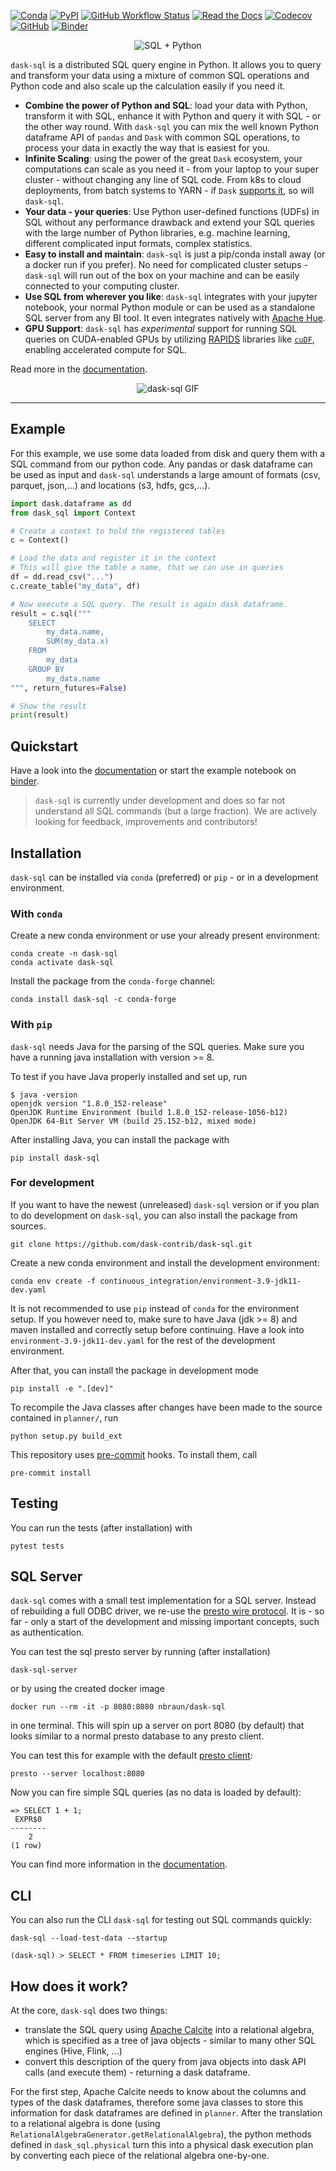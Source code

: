 [![Conda](https://img.shields.io/conda/v/conda-forge/dask-sql)](https://anaconda.org/conda-forge/dask-sql)
[![PyPI](https://img.shields.io/pypi/v/dask-sql?logo=pypi)](https://pypi.python.org/pypi/dask-sql/)
[![GitHub Workflow Status](https://img.shields.io/github/workflow/status/dask-contrib/dask-sql/Test?logo=github)](https://github.com/dask-contrib/dask-sql/actions)
[![Read the Docs](https://img.shields.io/readthedocs/dask-sql)](https://dask-sql.readthedocs.io/en/latest/)
[![Codecov](https://img.shields.io/codecov/c/github/dask-contrib/dask-sql?logo=codecov)](https://codecov.io/gh/dask-contrib/dask-sql)
[![GitHub](https://img.shields.io/github/license/dask-contrib/dask-sql)](https://github.com/dask-contrib/dask-sql/blob/main/LICENSE.txt)
[![Binder](https://mybinder.org/badge_logo.svg)](https://mybinder.org/v2/gh/dask-contrib/dask-sql-binder/main?urlpath=lab)

<div align="center">
    <img src="./.github/heart.png" alt="SQL + Python">
</div>

`dask-sql` is a distributed SQL query engine in Python.
It allows you to query and transform your data using a mixture of
common SQL operations and Python code and also scale up the calculation easily
if you need it.

* **Combine the power of Python and SQL**: load your data with Python, transform it with SQL, enhance it with Python and query it with SQL - or the other way round.
  With `dask-sql` you can mix the well known Python dataframe API of `pandas` and `Dask` with common SQL operations, to
  process your data in exactly the way that is easiest for you.
* **Infinite Scaling**: using the power of the great `Dask` ecosystem, your computations can scale as you need it - from your laptop to your super cluster - without changing any line of SQL code. From k8s to cloud deployments, from batch systems to YARN - if `Dask` [supports it](https://docs.dask.org/en/latest/setup.html), so will `dask-sql`.
* **Your data - your queries**: Use Python user-defined functions (UDFs) in SQL without any performance drawback and extend your SQL queries with the large number of Python libraries, e.g. machine learning, different complicated input formats, complex statistics.
* **Easy to install and maintain**: `dask-sql` is just a pip/conda install away (or a docker run if you prefer). No need for complicated cluster setups - `dask-sql` will run out of the box on your machine and can be easily connected to your computing cluster.
* **Use SQL from wherever you like**: `dask-sql` integrates with your jupyter notebook, your normal Python module or can be used as a standalone SQL server from any BI tool. It even integrates natively with [Apache Hue](https://gethue.com/).
* **GPU Support**: `dask-sql` has _experimental_ support for running SQL queries on CUDA-enabled GPUs by utilizing [RAPIDS](https://rapids.ai) libraries like [`cuDF`](https://github.com/rapidsai/cudf), enabling accelerated compute for SQL.

Read more in the [documentation](https://dask-sql.readthedocs.io/en/latest/).

<div align="center">
    <img src="./.github/animation.gif" alt="dask-sql GIF">
</div>

---

## Example

For this example, we use some data loaded from disk and query them with a SQL command from our python code.
Any pandas or dask dataframe can be used as input and ``dask-sql`` understands a large amount of formats (csv, parquet, json,...) and locations (s3, hdfs, gcs,...).

```python
import dask.dataframe as dd
from dask_sql import Context

# Create a context to hold the registered tables
c = Context()

# Load the data and register it in the context
# This will give the table a name, that we can use in queries
df = dd.read_csv("...")
c.create_table("my_data", df)

# Now execute a SQL query. The result is again dask dataframe.
result = c.sql("""
    SELECT
        my_data.name,
        SUM(my_data.x)
    FROM
        my_data
    GROUP BY
        my_data.name
""", return_futures=False)

# Show the result
print(result)
```

## Quickstart

Have a look into the [documentation](https://dask-sql.readthedocs.io/en/latest/) or start the example notebook on [binder](https://mybinder.org/v2/gh/dask-contrib/dask-sql-binder/main?urlpath=lab).


> `dask-sql` is currently under development and does so far not understand all SQL commands (but a large fraction).
We are actively looking for feedback, improvements and contributors!

## Installation

`dask-sql` can be installed via `conda` (preferred) or `pip` - or in a development environment.

### With `conda`

Create a new conda environment or use your already present environment:

    conda create -n dask-sql
    conda activate dask-sql

Install the package from the `conda-forge` channel:

    conda install dask-sql -c conda-forge

### With `pip`

`dask-sql` needs Java for the parsing of the SQL queries.
Make sure you have a running java installation with version >= 8.

To test if you have Java properly installed and set up, run

    $ java -version
    openjdk version "1.8.0_152-release"
    OpenJDK Runtime Environment (build 1.8.0_152-release-1056-b12)
    OpenJDK 64-Bit Server VM (build 25.152-b12, mixed mode)

After installing Java, you can install the package with

    pip install dask-sql

### For development

If you want to have the newest (unreleased) `dask-sql` version or if you plan to do development on `dask-sql`, you can also install the package from sources.

    git clone https://github.com/dask-contrib/dask-sql.git

Create a new conda environment and install the development environment:

    conda env create -f continuous_integration/environment-3.9-jdk11-dev.yaml

It is not recommended to use `pip` instead of `conda` for the environment setup.
If you however need to, make sure to have Java (jdk >= 8) and maven installed and correctly setup before continuing.
Have a look into `environment-3.9-jdk11-dev.yaml` for the rest of the development environment.

After that, you can install the package in development mode

    pip install -e ".[dev]"

To recompile the Java classes after changes have been made to the source contained in `planner/`, run

    python setup.py build_ext

This repository uses [pre-commit](https://pre-commit.com/) hooks. To install them, call

    pre-commit install

## Testing

You can run the tests (after installation) with

    pytest tests

## SQL Server

`dask-sql` comes with a small test implementation for a SQL server.
Instead of rebuilding a full ODBC driver, we re-use the [presto wire protocol](https://github.com/prestodb/presto/wiki/HTTP-Protocol).
It is - so far - only a start of the development and missing important concepts, such as
authentication.

You can test the sql presto server by running (after installation)

    dask-sql-server

or by using the created docker image

    docker run --rm -it -p 8080:8080 nbraun/dask-sql

in one terminal. This will spin up a server on port 8080 (by default)
that looks similar to a normal presto database to any presto client.

You can test this for example with the default [presto client](https://prestosql.io/docs/current/installation/cli.html):

    presto --server localhost:8080

Now you can fire simple SQL queries (as no data is loaded by default):

    => SELECT 1 + 1;
     EXPR$0
    --------
        2
    (1 row)

You can find more information in the [documentation](https://dask-sql.readthedocs.io/en/latest/pages/server.html).

## CLI

You can also run the CLI `dask-sql` for testing out SQL commands quickly:

    dask-sql --load-test-data --startup

    (dask-sql) > SELECT * FROM timeseries LIMIT 10;

## How does it work?

At the core, `dask-sql` does two things:

- translate the SQL query using [Apache Calcite](https://calcite.apache.org/) into a relational algebra, which is specified as a tree of java objects - similar to many other SQL engines (Hive, Flink, ...)
- convert this description of the query from java objects into dask API calls (and execute them) - returning a dask dataframe.

For the first step, Apache Calcite needs to know about the columns and types of the dask dataframes, therefore some java classes to store this information for dask dataframes are defined in `planner`.
After the translation to a relational algebra is done (using `RelationalAlgebraGenerator.getRelationalAlgebra`), the python methods defined in `dask_sql.physical` turn this into a physical dask execution plan by converting each piece of the relational algebra one-by-one.

